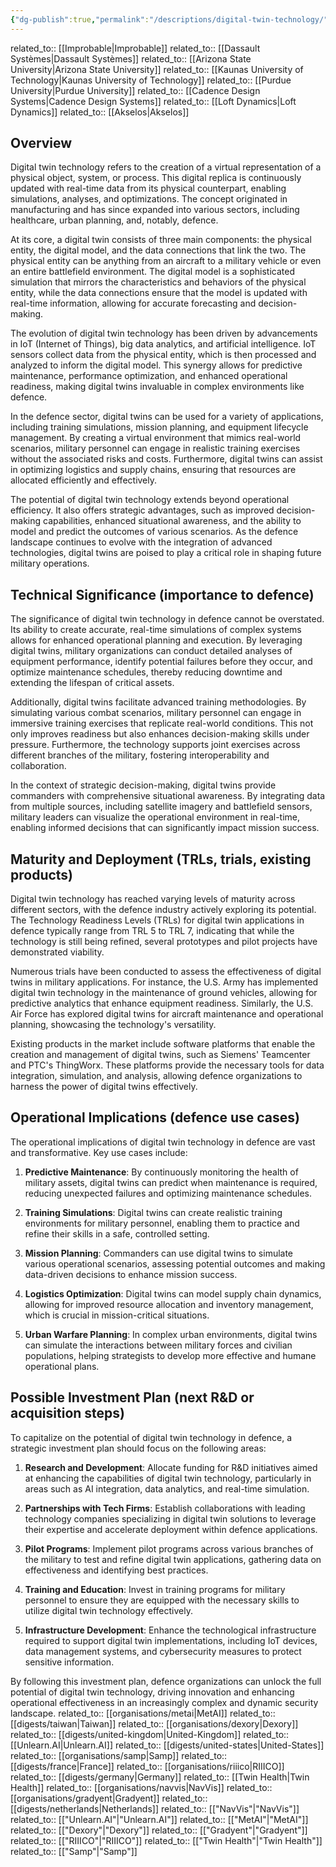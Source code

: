 ```yaml
---
{"dg-publish":true,"permalink":"/descriptions/digital-twin-technology/","title":"digital twin technology"}
---
```


related_to:: [[Improbable\|Improbable]]
related_to:: [[Dassault Systèmes\|Dassault Systèmes]]
related_to:: [[Arizona State University\|Arizona State University]]
related_to:: [[Kaunas University of Technology\|Kaunas University of Technology]]
related_to:: [[Purdue University\|Purdue University]]
related_to:: [[Cadence Design Systems\|Cadence Design Systems]]
related_to:: [[Loft Dynamics\|Loft Dynamics]]
related_to:: [[Akselos\|Akselos]]
## Overview
Digital twin technology refers to the creation of a virtual representation of a physical object, system, or process. This digital replica is continuously updated with real-time data from its physical counterpart, enabling simulations, analyses, and optimizations. The concept originated in manufacturing and has since expanded into various sectors, including healthcare, urban planning, and, notably, defence.

At its core, a digital twin consists of three main components: the physical entity, the digital model, and the data connections that link the two. The physical entity can be anything from an aircraft to a military vehicle or even an entire battlefield environment. The digital model is a sophisticated simulation that mirrors the characteristics and behaviors of the physical entity, while the data connections ensure that the model is updated with real-time information, allowing for accurate forecasting and decision-making.

The evolution of digital twin technology has been driven by advancements in IoT (Internet of Things), big data analytics, and artificial intelligence. IoT sensors collect data from the physical entity, which is then processed and analyzed to inform the digital model. This synergy allows for predictive maintenance, performance optimization, and enhanced operational readiness, making digital twins invaluable in complex environments like defence.

In the defence sector, digital twins can be used for a variety of applications, including training simulations, mission planning, and equipment lifecycle management. By creating a virtual environment that mimics real-world scenarios, military personnel can engage in realistic training exercises without the associated risks and costs. Furthermore, digital twins can assist in optimizing logistics and supply chains, ensuring that resources are allocated efficiently and effectively.

The potential of digital twin technology extends beyond operational efficiency. It also offers strategic advantages, such as improved decision-making capabilities, enhanced situational awareness, and the ability to model and predict the outcomes of various scenarios. As the defence landscape continues to evolve with the integration of advanced technologies, digital twins are poised to play a critical role in shaping future military operations.

## Technical Significance (importance to defence)
The significance of digital twin technology in defence cannot be overstated. Its ability to create accurate, real-time simulations of complex systems allows for enhanced operational planning and execution. By leveraging digital twins, military organizations can conduct detailed analyses of equipment performance, identify potential failures before they occur, and optimize maintenance schedules, thereby reducing downtime and extending the lifespan of critical assets.

Additionally, digital twins facilitate advanced training methodologies. By simulating various combat scenarios, military personnel can engage in immersive training exercises that replicate real-world conditions. This not only improves readiness but also enhances decision-making skills under pressure. Furthermore, the technology supports joint exercises across different branches of the military, fostering interoperability and collaboration.

In the context of strategic decision-making, digital twins provide commanders with comprehensive situational awareness. By integrating data from multiple sources, including satellite imagery and battlefield sensors, military leaders can visualize the operational environment in real-time, enabling informed decisions that can significantly impact mission success.

## Maturity and Deployment (TRLs, trials, existing products)
Digital twin technology has reached varying levels of maturity across different sectors, with the defence industry actively exploring its potential. The Technology Readiness Levels (TRLs) for digital twin applications in defence typically range from TRL 5 to TRL 7, indicating that while the technology is still being refined, several prototypes and pilot projects have demonstrated viability.

Numerous trials have been conducted to assess the effectiveness of digital twins in military applications. For instance, the U.S. Army has implemented digital twin technology in the maintenance of ground vehicles, allowing for predictive analytics that enhance equipment readiness. Similarly, the U.S. Air Force has explored digital twins for aircraft maintenance and operational planning, showcasing the technology's versatility.

Existing products in the market include software platforms that enable the creation and management of digital twins, such as Siemens' Teamcenter and PTC's ThingWorx. These platforms provide the necessary tools for data integration, simulation, and analysis, allowing defence organizations to harness the power of digital twins effectively.

## Operational Implications (defence use cases)
The operational implications of digital twin technology in defence are vast and transformative. Key use cases include:

1. **Predictive Maintenance**: By continuously monitoring the health of military assets, digital twins can predict when maintenance is required, reducing unexpected failures and optimizing maintenance schedules.

2. **Training Simulations**: Digital twins can create realistic training environments for military personnel, enabling them to practice and refine their skills in a safe, controlled setting.

3. **Mission Planning**: Commanders can use digital twins to simulate various operational scenarios, assessing potential outcomes and making data-driven decisions to enhance mission success.

4. **Logistics Optimization**: Digital twins can model supply chain dynamics, allowing for improved resource allocation and inventory management, which is crucial in mission-critical situations.

5. **Urban Warfare Planning**: In complex urban environments, digital twins can simulate the interactions between military forces and civilian populations, helping strategists to develop more effective and humane operational plans.

## Possible Investment Plan (next R&D or acquisition steps)
To capitalize on the potential of digital twin technology in defence, a strategic investment plan should focus on the following areas:

1. **Research and Development**: Allocate funding for R&D initiatives aimed at enhancing the capabilities of digital twin technology, particularly in areas such as AI integration, data analytics, and real-time simulation.

2. **Partnerships with Tech Firms**: Establish collaborations with leading technology companies specializing in digital twin solutions to leverage their expertise and accelerate deployment within defence applications.

3. **Pilot Programs**: Implement pilot programs across various branches of the military to test and refine digital twin applications, gathering data on effectiveness and identifying best practices.

4. **Training and Education**: Invest in training programs for military personnel to ensure they are equipped with the necessary skills to utilize digital twin technology effectively.

5. **Infrastructure Development**: Enhance the technological infrastructure required to support digital twin implementations, including IoT devices, data management systems, and cybersecurity measures to protect sensitive information.

By following this investment plan, defence organizations can unlock the full potential of digital twin technology, driving innovation and enhancing operational effectiveness in an increasingly complex and dynamic security landscape.
related_to:: [[organisations/metai\|MetAI]]
related_to:: [[digests/taiwan\|Taiwan]]
related_to:: [[organisations/dexory\|Dexory]]
related_to:: [[digests/united-kingdom\|United-Kingdom]]
related_to:: [[Unlearn.AI\|Unlearn.AI]]
related_to:: [[digests/united-states\|United-States]]
related_to:: [[organisations/samp\|Samp]]
related_to:: [[digests/france\|France]]
related_to:: [[organisations/riiico\|RIIICO]]
related_to:: [[digests/germany\|Germany]]
related_to:: [[Twin Health\|Twin Health]]
related_to:: [[organisations/navvis\|NavVis]]
related_to:: [[organisations/gradyent\|Gradyent]]
related_to:: [[digests/netherlands\|Netherlands]]
related_to:: [["NavVis"\|"NavVis"]]
related_to:: [["Unlearn.AI"\|"Unlearn.AI"]]
related_to:: [["MetAI"\|"MetAI"]]
related_to:: [["Dexory"\|"Dexory"]]
related_to:: [["Gradyent"\|"Gradyent"]]
related_to:: [["RIIICO"\|"RIIICO"]]
related_to:: [["Twin Health"\|"Twin Health"]]
related_to:: [["Samp"\|"Samp"]]
